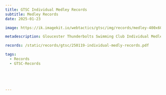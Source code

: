 ```yaml
---
title: GTSC Individual Medley Records
subtitle: Medley Records
date: 2025-01-23

image: https://ik.imagekit.io/webtactics/gtsc/img/records/medley-400x600.jpg

metadescription: Gloucester Thunderbolts Swimming Club Individual Medley Records

records: /static/records/gtsc/250119-individual-medly-records.pdf

tags:
  - Records
  - GTSC-Records





---
```





